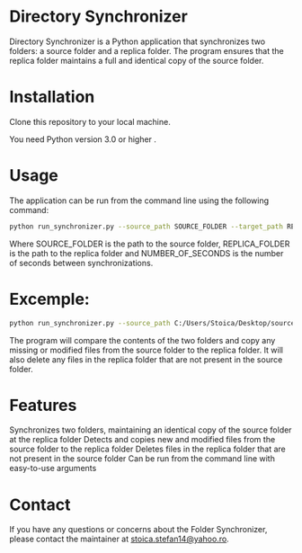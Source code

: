 # Directory Synchronizer
Directory Synchronizer is a Python application that synchronizes two folders: a source folder and a replica folder. The program ensures that the replica folder maintains a full and identical copy of the source folder.

# Installation
Clone this repository to your local machine.

You need Python version 3.0 or higher .

# Usage
The application can be run from the command line using the following command:

```bash
python run_synchronizer.py --source_path SOURCE_FOLDER --target_path REPLICA_FOLDER --interval NUMBER_OF_SECONDS
```
Where SOURCE_FOLDER is the path to the source folder, REPLICA_FOLDER is the path to the replica folder and NUMBER_OF_SECONDS is the number of seconds between synchronizations.

# Excemple:
```bash
python run_synchronizer.py --source_path C:/Users/Stoica/Desktop/source --target_path C:/Users/Stoica/Desktop/replica --interval 7
```

The program will compare the contents of the two folders and copy any missing or modified files from the source folder to the replica folder. It will also delete any files in the replica folder that are not present in the source folder.

# Features
Synchronizes two folders, maintaining an identical copy of the source folder at the replica folder
Detects and copies new and modified files from the source folder to the replica folder
Deletes files in the replica folder that are not present in the source folder
Can be run from the command line with easy-to-use arguments


# Contact
If you have any questions or concerns about the Folder Synchronizer, please contact the maintainer at stoica.stefan14@yahoo.ro.
